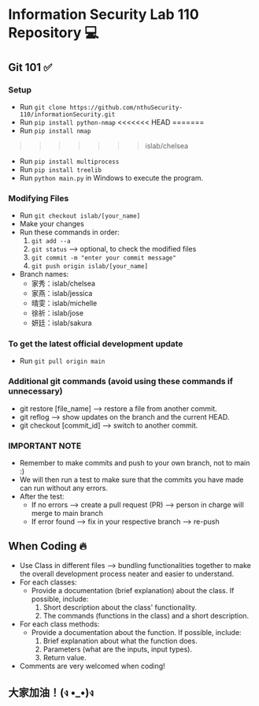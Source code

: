 # Information Security Lab 110 Repository 💻

## Git 101 ✅
### Setup
- Run `git clone https://github.com/nthuSecurity-110/informationSecurity.git`
- Run `pip install python-nmap`
<<<<<<< HEAD
=======
- Run `pip install nmap`
>>>>>>> islab/chelsea
- Run `pip install multiprocess`
- Run `pip install treelib`
- Run `python main.py` in Windows to execute the program.

### Modifying Files
- Run `git checkout islab/[your_name]`
- Make your changes
- Run these commands in order:
    1. `git add --a`
    2. `git status` --> optional, to check the modified files
    3. `git commit -m "enter your commit message"`
    4. `git push origin islab/[your_name]`
- Branch names:
    - 家秀：islab/chelsea
    - 家燕：islab/jessica
    - 晴雯：islab/michelle
    - 徐祈：islab/jose
    - 妍廷：islab/sakura

### To get the latest official development update
- Run `git pull origin main`

### Additional git commands (avoid using these commands if unnecessary)
- git restore [file_name] --> restore a file from another commit.
- git reflog --> show updates on the branch and the current HEAD.
- git checkout [commit_id] --> switch to another commit.

### IMPORTANT NOTE
- Remember to make commits and push to your own branch, not to main :)
- We will then run a test to make sure that the commits you have made can run without any errors.
- After the test:
    - If no errors --> create a pull request (PR) --> person in charge will merge to main branch
    - If error found --> fix in your respective branch --> re-push

## When Coding 🔥
- Use Class in different files --> bundling functionalities together to make the overall development process neater and easier to understand.
- For each classes:
    - Provide a documentation (brief explanation) about the class. If possible, include:
        1. Short description about the class' functionality.
        2. The commands (functions in the class) and a short description.
- For each class methods:
    - Provide a documentation about the function. If possible, include:
        1. Brief explanation about what the function does.
        2. Parameters (what are the inputs, input types).
        3. Return value.
- Comments are very welcomed when coding!

## 大家加油！(ง •_•)ง
